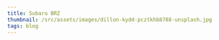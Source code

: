 ```yaml
---
title: Subaru BRZ
thumbnail: /src/assets/images/dillon-kydd-pcztkhb8788-unsplash.jpg
tags: blog
---
```

